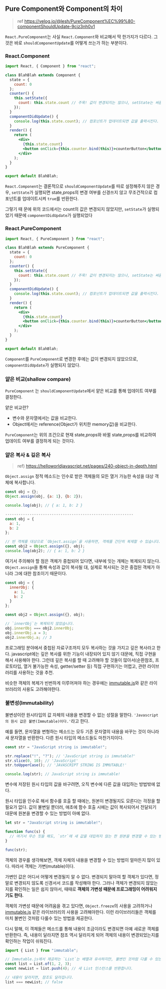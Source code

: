 ## Pure Component와 Component의 차이

> ref
> https://velog.io/@lesh/PureComponent%EC%99%80-componentShouldUpdate-9cjz3nh0v1

`React.PureComponent`는 사실 `React.Component`와 비교해서 딱 한가지가 다르다. 그것은 바로 `shouldComponentUpdate`를 어떻게 쓰는가 하는 부분이다.

### React.Component

```jsx
import React, { Component } from "react";

class BlahBlah extends Component {
  state = {
    count: 0
  };
  counter() {
    this.setState({
      count: this.state.count // 주목! 값이 변경되지는 않으나, setState는 써줌!!
    });
  }
  componentDidUpdate() {
    console.log(this.state.count); // 컴포넌트가 업데이트되면 값을 출력시킨다.
  }
  render() {
    return (
      <div>
        {this.state.count}
        <button onClick={this.counter.bind(this)}>counterButton</button>
      </div>
    );
  }
}

export default BlahBlah;
```

`React.Component`는 결론적으로 `shouldComponentUpdate`를 따로 설정해주지 않은 경우, `setState`가 실행되면 state,props의 변경 여부를 신경쓰지 않고 무조건적으로 컴포넌트를 업데이트시켜 `true`를 반환한다.

그렇기 때 문에 위의 코드에서는 count의 값은 변경되지 않았지만, `setState`가 실행되었기 때문에 `componentDidUpdate`가 실행되었다

### React.PureComponent

```jsx
import React, { PureComponent } from "react";

class BlahBlah extends PureComponent {
  state = {
    count: 0
  };
  counter() {
    this.setState({
      count: this.state.count // 주목! 값이 변경되지는 않으나, setState는 써줌!!
    });
  }
  componentDidUpdate() {
    console.log(this.state.count); // 컴포넌트가 업데이트되면 값을 출력시킨다.
  }
  render() {
    return (
      <div>
        {this.state.count}
        <button onClick={this.counter.bind(this)}>counterButton</button>
      </div>
    );
  }
}

export default BlahBlah;
```

`Component`를 `PureComponent`로 변경한 후에는 값이 변경되지 않았으므로, `componentDidUpdate`가 실행되지 않았다.

### 얕은 비교(shallow compare)

`PureComponent` 는 `shouldComponentUpdate`에서 얕은 비교를 통해 업데이트 여부를 결정한다.

얕은 비교란?

- 변수와 문자열에서는 값을 비교한다.
- Object에서는 reference(Object가 위치한 memory값)을 비교한다.

`PureComponent`는 위의 조건으로 현재 state,props와 바뀔 state,props를 비교하여 업데이트 여부를 결정하게 되는 것이다.

### 얕은 복사 & 깊은 복사

> ref) https://helloworldjavascript.net/pages/240-object-in-depth.html

`Object.assign` 정적 메소드는 인수로 받은 객체들의 모든 열거 가능한 속성을 대상 객체에 복사합니다.

```js
const obj = {};
Object.assign(obj, {a: 1}, {b: 2});

console.log(obj); // { a: 1, b: 2 }

----------------------------------------------------------
const obj = {
  a: 1,
  b: 2
};

// 빈 객체를 대상으로 `Object.assign`을 사용하면, 객체를 간단히 복제할 수 있습니다.
const obj2 = Object.assign({}, obj);
console.log(obj2); // { a: 1, b: 2 }
```

여기서 주의해야 할 점은 객체가 중첩되어 있다면, 내부에 잇는 개체는 복제되지 않는다. `Object.assign`을 통해 속성과 값이 복사될 대, 실제로 복사되는 것은 중접된 객체가 아니라 그에 대한 참조이기 때문이다.

```js
const obj = {
  innerObj: {
    a: 1,
    b: 2
  }
};

const obj2 = Object.assign({}, obj);

// `innerObj`는 복제되지 않았습니다.
obj.innerObj === obj2.innerObj;
obj.innerObj.a = 3;
obj2.innerObj.a; // 3
```

프로그래밍 분야에서 중첩된 자료구조까지 모두 복사하는 것을 가지고 깊은 복사라고 한다. javascript에는 깊은 복사를 위한 기능이 내장되어 있지 않기 대문에, 직접 구현을 해서 사용해야 한다. 그런데 깊은 복사를 할 때 고려해야 할 것들이 많아서(순환참조, 프로토타입, 열거 불가능한 속성, getter/setter 등) 직접 구현하기는 어렵고, 관련 라이브러리를 사용하는 것을 추천.

비슷한 객체의 복제가 빈번하게 이루어져야 하는 경우에는 [immutable.js](https://immutable-js.github.io/immutable-js/)와 같은 라이브러리의 사용도 고려해야한다.

### 불변성(Immutability)

불변성이란 원시타입의 값 자체의 내용을 변경할 수 없는 성절을 말한다.
`'Javascript의 원시 값은 불변(Immutable)이다.'`라고 한다.

예를 들면, 문자열을 변형하는 메소드는 모두 기존 문자열의 내용을 바꾸는 것이 아니라 새 문자열을 반환한다. 다른 원시 타입의 메소드들도 마찬가지이다.

```js
const str = "JavaScript string is immutable!";

str.replace("!", "?"); // 'JavaScript string is immutable?'
str.slice(0, 10); // 'JavaScript'
str.toUpperCase(); // 'JAVASCRIPT STRING IS IMMUTABLE!'

console.log(str); // JavaScript string is immutable!
```

변수에 저장된 원시 타입의 값을 바구려면, 오직 변수에 다른 값을 대입하는 방법밖에 없다.

원시 타입을 인수로 해서 함수를 호출 할 때에는, 원본이 변경될지도 모른다는 걱정을 할 필요가 없다. 값이 불변일 뿐더러, 애초에 함수 호출 시에는 값이 복사되어서 전달되기 대문에 원본을 변경할 수 있는 방법이 아예 없다.

```js
let str = "JavaScript string is immutable!";

function func(s) {
  // 여기서 무슨 짓을 해도, `str`에 새 값을 대입하지 않는 한 원본을 변경할 수 있는 방법은 없습니다.
}

func(str);
```

객체의 경우를 생각해보면, 객체 자체의 내용을 변경할 수 있는 방법이 얼마든지 많이 있다. 따라서 객체는 가변(mutable)이다.

가변인 값은 어디서 어떻게 변경될지 알 수 없다. 변경되지 말아여 할 객체가 있다면, 정말로 변경되지 않도록 신경서서 코드를 작성해야 한다.
그러나 객체가 변경되지 않았는지를 확인하는 일은 쉽지 않아서, 때때로 **객체의 가변성 때문에 프로그래밍이 어려워지기도 한다.**

객체의 가변성 때문에 어려움을 겪고 있다면, `Object.freeze`의 사용을 고려하거나 [immutable.js](https://immutable-js.github.io/immutable-js/) 같은 라이브러리의 사용을 고려해야한다.
이런 라이브러리들은 객체를 마치 불변인 것처럼 다룰수 있는 방법을 제공한다.

다시 말해, 이 객체들은 메소드를 통해 내용이 조금이라도 변경되면 아예 새로운 객체를 반환한다. 즉, 내용이 달라지면 참조 역시 달라지게 되어 객체의 내용이 변경되었는지를 확인하는 작업이 쉬워진다.

```js
import { List } from "immutable";

// Immutable.js에서 제공하는 `List`는 배열과 유사하지만, 불변인 것처럼 다룰 수 있는 자료구조입니다.
const list = List.of(1, 2, 3);
const newList = list.push(4); // 새 List 인스턴스를 반환합니다.

// 내용이 달라지면, 참조도 달라집니다.
list === newList; // false
```
